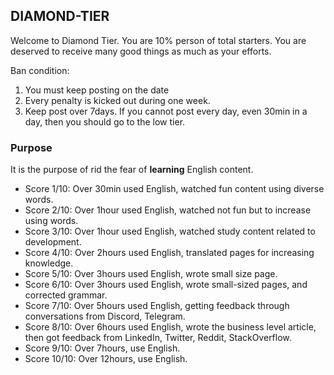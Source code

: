 ## DIAMOND-TIER
Welcome to Diamond Tier. You are 10% person of total starters. You are deserved to receive many good things as much as your efforts. 

Ban condition: 
1. You must keep posting on the date
2. Every penalty is kicked out during one week. 
3. Keep post over 7days.
If you cannot post every day, even 30min in a day, then you should go to the low tier. 

### Purpose
It is the purpose of rid the fear of **learning** English content. 

- Score 1/10: Over 30min used English, watched fun content using diverse words.
- Score 2/10: Over 1hour used English, watched not fun but to increase using words.
- Score 3/10: Over 1hour used English, watched study content related to development.
- Score 4/10: Over 2hours used English, translated pages for increasing knowledge.
- Score 5/10: Over 3hours used English, wrote small size page.
- Score 6/10: Over 3hours used English, wrote small-sized pages, and corrected grammar.
- Score 7/10: Over 5hours used English, getting feedback through conversations from Discord, Telegram.
- Score 8/10: Over 6hours used English, wrote the business level article, then got feedback from LinkedIn, Twitter, Reddit, StackOverflow.
- Score 9/10: Over 7hours, use English.
- Score 10/10: Over 12hours, use English.

